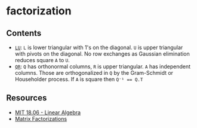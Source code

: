 # factorization

## Contents
* [`LU`](https://github.com/joaopaulq/factorization/blob/master/src/qr.lu): `L` is lower triangular with 1's on the diagonal. `U` is upper triangular with pivots on the diagonal. No row exchanges as Gaussian elimination reduces square `A` to `U`.
* [`QR`](https://github.com/joaopaulq/factorization/blob/master/src/qr.py): `Q` has orthonormal columns, `R` is upper triangular. `A` has independent columns. Those are orthogonalized in `Q` by the Gram-Schmidt or Householder process. If `A` is square then `Q⁻¹ == Q.T`

## Resources
* [MIT 18.06 - Linear Algebra](https://ocw.mit.edu/courses/mathematics/18-06-linear-algebra-spring-2010/)
* [Matrix Factorizations](http://math.mit.edu/~gs/linearalgebra/linearalgebra5_Matrix.pdf)
